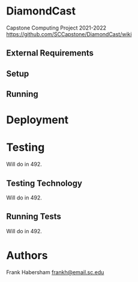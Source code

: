 # DiamondCast
Capstone Computing Project 2021-2022
https://github.com/SCCapstone/DiamondCast/wiki

## External Requirements

## Setup

## Running

# Deployment

# Testing

Will do in 492.

## Testing Technology

Will do in 492.

## Running Tests

Will do in 492.

# Authors

Frank Habersham frankh@email.sc.edu
